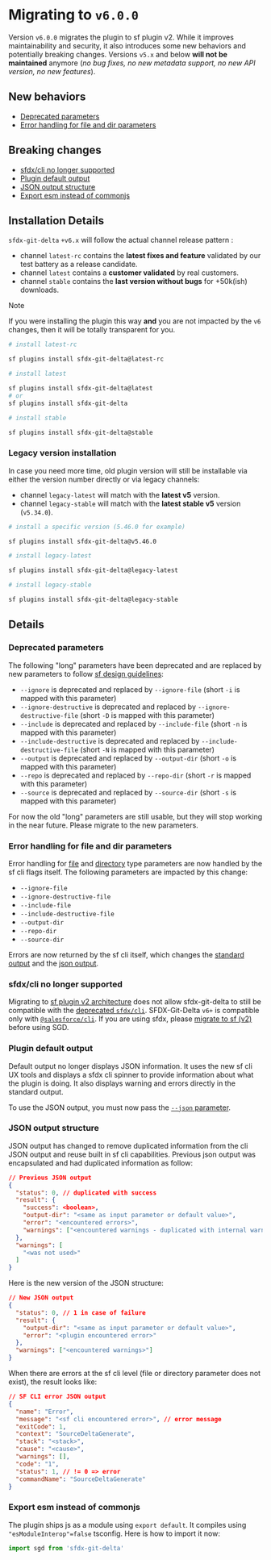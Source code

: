 # Migrating to `v6.0.0`

Version `v6.0.0` migrates the plugin to sf plugin v2.
While it improves maintainability and security, it also introduces some new behaviors and potentially breaking changes.
Versions `v5.x` and below **will not be maintained** anymore (_no bug fixes, no new metadata support, no new API version, no new features_). 

## New behaviors

* [Deprecated parameters](#deprecated-parameters)
* [Error handling for file and dir parameters](#param-error)

## Breaking changes

* [sfdx/cli no longer supported](#drop-old-cli)
* [Plugin default output](#default-output)
* [JSON output structure](#json-output)
* [Export esm instead of commonjs](#export-module)

## Installation Details

`sfdx-git-delta` `+v6.x` will follow the actual channel release pattern : 
- channel `latest-rc` contains the **latest fixes and feature** validated by our test battery as a release candidate.
- channel `latest` contains a **customer validated** by real customers.
- channel `stable` contains the **last version without bugs** for +50k(ish) downloads.

> [!NOTE]
> If you were installing the plugin this way **and** you are not impacted by the `v6` changes, then it will be totally transparent for you.

```sh
# install latest-rc

sf plugins install sfdx-git-delta@latest-rc

# install latest

sf plugins install sfdx-git-delta@latest
# or
sf plugins install sfdx-git-delta

# install stable

sf plugins install sfdx-git-delta@stable
```

### Legacy version installation

In case you need more time, old plugin version will still be installable via either the version number directly or via legacy channels:
- channel `legacy-latest` will match with the **latest v5** version.
- channel `legacy-stable` will match with the **latest stable v5** version (`v5.34.0`).

```sh
# install a specific version (5.46.0 for example)

sf plugins install sfdx-git-delta@v5.46.0

# install legacy-latest

sf plugins install sfdx-git-delta@legacy-latest

# install legacy-stable

sf plugins install sfdx-git-delta@legacy-stable
```

## Details

### <a name="deprecated-parameters"></a> Deprecated parameters

The following "long" parameters have been deprecated and are replaced by new parameters to follow [sf design guidelines](https://github.com/salesforcecli/cli/wiki/Design-Guidelines-Flags):
- `--ignore` is deprecated and replaced by `--ignore-file` (short `-i` is mapped with this parameter)
- `--ignore-destructive` is deprecated and replaced by `--ignore-destructive-file` (short `-D` is mapped with this parameter)
- `--include` is deprecated and replaced by `--include-file` (short `-n` is mapped with this parameter)
- `--include-destructive` is deprecated and replaced by `--include-destructive-file` (short `-N` is mapped with this parameter)
- `--output` is deprecated and replaced by `--output-dir` (short `-o` is mapped with this parameter)
- `--repo` is deprecated and replaced by `--repo-dir` (short `-r` is mapped with this parameter)
- `--source` is deprecated and replaced by `--source-dir` (short `-s` is mapped with this parameter)

For now the old "long" parameters are still usable, but they will stop working in the near future. Please migrate to the new parameters.

### <a name="param-error"></a> Error handling for file and dir parameters

Error handling for [file](https://github.com/salesforcecli/cli/wiki/Code-Your-Plugin#file) and [directory](https://github.com/salesforcecli/cli/wiki/Code-Your-Plugin#directory) type parameters are now handled by the sf cli flags itself.
The following parameters are impacted by this change: 
- `--ignore-file`
- `--ignore-destructive-file`
- `--include-file`
- `--include-destructive-file`
- `--output-dir`
- `--repo-dir`
- `--source-dir`

Errors are now returned by the sf cli itself, which changes the [standard output](#default-output) and the [json output](#json-output).

### <a name="drop-old-cli"></a> sfdx/cli no longer supported

Migrating to [sf plugin v2 architecture](https://github.com/salesforcecli/cli/wiki/Quick-Introduction-to-Developing-sf-Plugins) does not allow sfdx-git-delta to still be compatible with the [deprecated `sfdx/cli`](https://github.com/salesforcecli/sfdx-cli/).
SFDX-Git-Delta `v6+` is compatible only with [`@salesforce/cli`](https://github.com/salesforcecli/cli).
If you are using sfdx, please [migrate to sf (v2)](https://developer.salesforce.com/docs/atlas.en-us.sfdx_setup.meta/sfdx_setup/sfdx_setup_move_to_sf_v2.htm) before using SGD.

### <a name="default-output"></a> Plugin default output

Default output no longer displays JSON information.
It uses the new sf cli UX tools and displays a sfdx cli spinner to provide information about what the plugin is doing.
It also displays warning and errors directly in the standard output.

To use the JSON output, you must now pass the [`--json` parameter](#json-output).

### <a name="json-output"></a> JSON output structure

JSON output has changed to remove duplicated information from the cli JSON output and reuse built in sf cli capabilities.
Previous json output was encapsulated and had duplicated information as follow:
```json
// Previous JSON output
{
  "status": 0, // duplicated with success
  "result": { 
    "success": <boolean>,
    "output-dir": "<same as input parameter or default value>",
    "error": "<encountered errors>",
    "warnings": ["<encountered warnings - duplicated with internal warnings>"]
  },
  "warnings": [
    "<was not used>"
  ]
}
```

Here is the new version of the JSON structure:
```json
// New JSON output
{
  "status": 0, // 1 in case of failure
  "result": {
    "output-dir": "<same as input parameter or default value>",
    "error": "<plugin encountered error>"
  },
  "warnings": ["<encountered warnings>"]
}
```

When there are errors at the sf cli level (file or directory parameter does not exist), the result looks like:
```json
// SF CLI error JSON output
{
  "name": "Error",
  "message": "<sf cli encountered error>", // error message
  "exitCode": 1,
  "context": "SourceDeltaGenerate",
  "stack": "<stack>",
  "cause": "<cause>",
  "warnings": [],
  "code": "1",
  "status": 1, // != 0 => error
  "commandName": "SourceDeltaGenerate"
}
```

### <a name="export-module"></a> Export esm instead of commonjs

The plugin ships js as a module using `export default`.
It compiles using `"esModuleInterop"=false` tsconfig.
Here is how to import it now:

```js
import sgd from 'sfdx-git-delta'
```